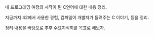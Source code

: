내 프로그래밍 여정의 시작이 된 C언어에 대한 내용 정리.

지금까지 42에서 사용한 경험, 컴파일어 개발자가 들려주는 C 이야기, 등을 정리.

정리 내용을 바탕으로 추후 수요지식회를 목표로 해보자.